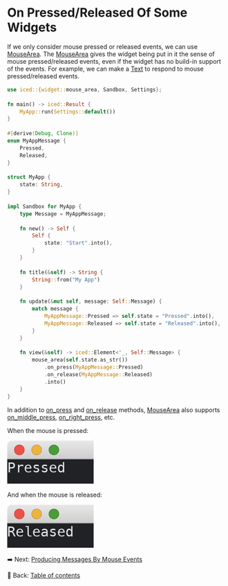 # On Pressed/Released Of Some Widgets

If we only consider mouse pressed or released events, we can use [MouseArea](https://docs.rs/iced/0.12.1/iced/widget/struct.MouseArea.html).
The [MouseArea](https://docs.rs/iced/0.12.1/iced/widget/struct.MouseArea.html) gives the widget being put in it the sense of mouse pressed/released events, even if the widget has no build-in support of the events.
For example, we can make a [Text](https://docs.rs/iced/0.12.1/iced/widget/type.Text.html) to respond to mouse pressed/released events.

```rust
use iced::{widget::mouse_area, Sandbox, Settings};

fn main() -> iced::Result {
    MyApp::run(Settings::default())
}

#[derive(Debug, Clone)]
enum MyAppMessage {
    Pressed,
    Released,
}

struct MyApp {
    state: String,
}

impl Sandbox for MyApp {
    type Message = MyAppMessage;

    fn new() -> Self {
        Self {
            state: "Start".into(),
        }
    }

    fn title(&self) -> String {
        String::from("My App")
    }

    fn update(&mut self, message: Self::Message) {
        match message {
            MyAppMessage::Pressed => self.state = "Pressed".into(),
            MyAppMessage::Released => self.state = "Released".into(),
        }
    }

    fn view(&self) -> iced::Element<'_, Self::Message> {
        mouse_area(self.state.as_str())
            .on_press(MyAppMessage::Pressed)
            .on_release(MyAppMessage::Released)
            .into()
    }
}
```

In addition to [on_press](https://docs.rs/iced/0.12.1/iced/widget/struct.MouseArea.html#method.on_press) and [on_release](https://docs.rs/iced/0.12.1/iced/widget/struct.MouseArea.html#method.on_release) methods, [MouseArea](https://docs.rs/iced/0.12.1/iced/widget/struct.MouseArea.html) also supports [on_middle_press](https://docs.rs/iced/0.12.1/iced/widget/struct.MouseArea.html#method.on_middle_press), [on_right_press](https://docs.rs/iced/0.12.1/iced/widget/struct.MouseArea.html#method.on_right_press), etc.

When the mouse is pressed:

![On pressed/released of some widgets A](./pic/on_pressed_released_of_some_widgets_a.png)

And when the mouse is released:

![On pressed/released of some widgets B](./pic/on_pressed_released_of_some_widgets_b.png)

:arrow_right:  Next: [Producing Messages By Mouse Events](./producing_messages_by_mouse_events.md)

:blue_book: Back: [Table of contents](./../README.md)
